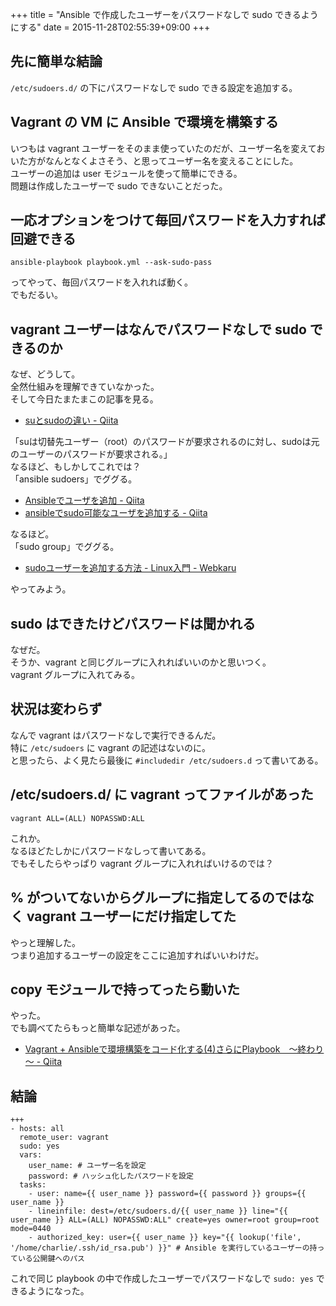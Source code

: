 +++
title = "Ansible で作成したユーザーをパスワードなしで sudo できるようにする"
date = 2015-11-28T02:55:39+09:00
+++

## 先に簡単な結論

`/etc/sudoers.d/` の下にパスワードなしで sudo できる設定を追加する。

## Vagrant の VM に Ansible で環境を構築する

いつもは vagrant ユーザーをそのまま使っていたのだが、ユーザー名を変えておいた方がなんとなくよさそう、と思ってユーザー名を変えることにした。  
ユーザーの追加は user モジュールを使って簡単にできる。  
問題は作成したユーザーで sudo できないことだった。

## 一応オプションをつけて毎回パスワードを入力すれば回避できる

```
ansible-playbook playbook.yml --ask-sudo-pass
```

ってやって、毎回パスワードを入れれば動く。  
でもだるい。

## vagrant ユーザーはなんでパスワードなしで sudo できるのか

なぜ、どうして。  
全然仕組みを理解できていなかった。  
そして今日たまたまこの記事を見る。

- [suとsudoの違い - Qiita](http://qiita.com/aosho235/items/05d4a4f549016e41cde7)

「suは切替先ユーザー（root）のパスワードが要求されるのに対し、sudoは元のユーザーのパスワードが要求される。」  
なるほど、もしかしてこれでは？  
「ansible sudoers」でググる。

- [Ansibleでユーザを追加 - Qiita](http://qiita.com/kiarina/items/813878489f4adba4eb34)
- [ansibleでsudo可能なユーザを追加する - Qiita](http://qiita.com/suin/items/155ca2b98c485935db1b)

なるほど。  
「sudo group」でググる。

- [sudoユーザーを追加する方法 - Linux入門 - Webkaru](http://webkaru.net/linux/sudo-user-add/)

やってみよう。

## sudo はできたけどパスワードは聞かれる

なぜだ。  
そうか、vagrant と同じグループに入れればいいのかと思いつく。  
vagrant グループに入れてみる。

## 状況は変わらず

なんで vagrant はパスワードなしで実行できるんだ。  
特に `/etc/sudoers` に vagrant の記述はないのに。  
と思ったら、よく見たら最後に `#includedir /etc/sudoers.d` って書いてある。

## /etc/sudoers.d/ に vagrant ってファイルがあった

```
vagrant ALL=(ALL) NOPASSWD:ALL
```

これか。  
なるほどたしかにパスワードなしって書いてある。  
でもそしたらやっぱり vagrant グループに入れればいけるのでは？

## % がついてないからグループに指定してるのではなく vagrant ユーザーにだけ指定してた

やっと理解した。  
つまり追加するユーザーの設定をここに追加すればいいわけだ。

## copy モジュールで持ってったら動いた

やった。  
でも調べてたらもっと簡単な記述があった。

- [Vagrant + Ansibleで環境構築をコード化する(4)さらにPlaybook　～終わり～ - Qiita](http://qiita.com/hidekuro/items/8cd1ebe1c52a256593ef)

## 結論

```
+++
- hosts: all
  remote_user: vagrant
  sudo: yes
  vars:
    user_name: # ユーザー名を設定
    password: # ハッシュ化したパスワードを設定
  tasks:
    - user: name={{ user_name }} password={{ password }} groups={{ user_name }}
    - lineinfile: dest=/etc/sudoers.d/{{ user_name }} line="{{ user_name }} ALL=(ALL) NOPASSWD:ALL" create=yes owner=root group=root mode=0440
    - authorized_key: user={{ user_name }} key="{{ lookup('file', '/home/charlie/.ssh/id_rsa.pub') }}" # Ansible を実行しているユーザーの持っている公開鍵へのパス
```

これで同じ playbook の中で作成したユーザーでパスワードなしで `sudo: yes` できるようになった。

